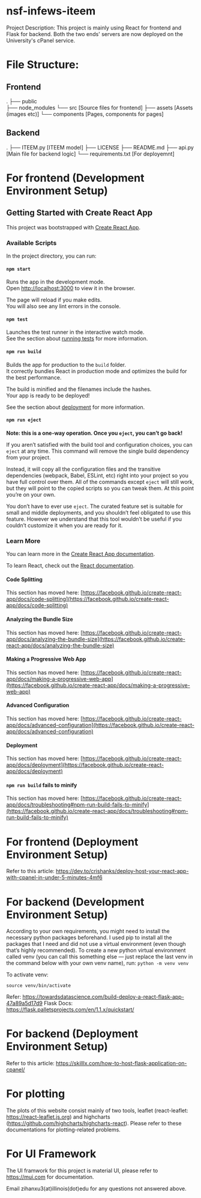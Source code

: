 # nsf-infews-iteem

Project Description: This project is mainly using React for frontend and Flask for backend. Both the two ends' servers are now deployed on the University's cPanel service.

# File Structure:
## Frontend
.
├── public        
├── node_modules
└── src               [Source files for frontend]
    ├── assets        [Assets (images etc)]
    └── components    [Pages, components for pages]
## Backend
.
├── ITEEM.py          [ITEEM model]
├── LICENSE
├── README.md
├── api.py            [Main file for backend logic]
└── requirements.txt  [For deployemnt]

# For frontend (Development Environment Setup)

## Getting Started with Create React App

This project was bootstrapped with [Create React App](https://github.com/facebook/create-react-app).

### Available Scripts

In the project directory, you can run:

#### `npm start`

Runs the app in the development mode.\
Open [http://localhost:3000](http://localhost:3000) to view it in the browser.

The page will reload if you make edits.\
You will also see any lint errors in the console.

#### `npm test`

Launches the test runner in the interactive watch mode.\
See the section about [running tests](https://facebook.github.io/create-react-app/docs/running-tests) for more information.

#### `npm run build`

Builds the app for production to the `build` folder.\
It correctly bundles React in production mode and optimizes the build for the best performance.

The build is minified and the filenames include the hashes.\
Your app is ready to be deployed!

See the section about [deployment](https://facebook.github.io/create-react-app/docs/deployment) for more information.

#### `npm run eject`

**Note: this is a one-way operation. Once you `eject`, you can’t go back!**

If you aren’t satisfied with the build tool and configuration choices, you can `eject` at any time. This command will remove the single build dependency from your project.

Instead, it will copy all the configuration files and the transitive dependencies (webpack, Babel, ESLint, etc) right into your project so you have full control over them. All of the commands except `eject` will still work, but they will point to the copied scripts so you can tweak them. At this point you’re on your own.

You don’t have to ever use `eject`. The curated feature set is suitable for small and middle deployments, and you shouldn’t feel obligated to use this feature. However we understand that this tool wouldn’t be useful if you couldn’t customize it when you are ready for it.

### Learn More

You can learn more in the [Create React App documentation](https://facebook.github.io/create-react-app/docs/getting-started).

To learn React, check out the [React documentation](https://reactjs.org/).

#### Code Splitting

This section has moved here: [https://facebook.github.io/create-react-app/docs/code-splitting](https://facebook.github.io/create-react-app/docs/code-splitting)

#### Analyzing the Bundle Size

This section has moved here: [https://facebook.github.io/create-react-app/docs/analyzing-the-bundle-size](https://facebook.github.io/create-react-app/docs/analyzing-the-bundle-size)

#### Making a Progressive Web App

This section has moved here: [https://facebook.github.io/create-react-app/docs/making-a-progressive-web-app](https://facebook.github.io/create-react-app/docs/making-a-progressive-web-app)

#### Advanced Configuration

This section has moved here: [https://facebook.github.io/create-react-app/docs/advanced-configuration](https://facebook.github.io/create-react-app/docs/advanced-configuration)

#### Deployment

This section has moved here: [https://facebook.github.io/create-react-app/docs/deployment](https://facebook.github.io/create-react-app/docs/deployment)

#### `npm run build` fails to minify

This section has moved here: [https://facebook.github.io/create-react-app/docs/troubleshooting#npm-run-build-fails-to-minify](https://facebook.github.io/create-react-app/docs/troubleshooting#npm-run-build-fails-to-minify)


# For frontend (Deployment Environment Setup)

Refer to this article: https://dev.to/crishanks/deploy-host-your-react-app-with-cpanel-in-under-5-minutes-4mf6


# For backend (Development Environment Setup) 

According to your own requirements, you might need to install the necessary python packages beforehand. I used pip to install all the packages that I need and did not use a virtual environment (even though that’s highly recommended). To create a new python virtual environment called venv (you can call this something else — just replace the last venv in the command below with your own venv name), 
run: `python -m venv venv`

To activate venv:

`source venv/bin/activate`

Refer: https://towardsdatascience.com/build-deploy-a-react-flask-app-47a89a5d17d9
Flask Docs: https://flask.palletsprojects.com/en/1.1.x/quickstart/

# For backend (Deployment Environment Setup)

Refer to this article: https://skilllx.com/how-to-host-flask-application-on-cpanel/

# For plotting

The plots of this website consist mainly of two tools, leaflet (react-leaflet: https://react-leaflet.js.org) and highcharts (https://github.com/highcharts/highcharts-react). Please refer to these documentations for plotting-related problems.

# For UI Framework

The UI framwork for this project is material UI, please refer to https://mui.com for documentation.

Email zihanxu3(at)illinois(dot)edu for any questions not answered above. 
